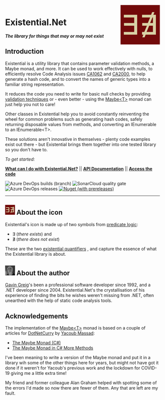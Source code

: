 ﻿<img align="right" width="128" height="128" src="images/Existential128.png">

# **Existential.Net**

***The library for things that may or may not exist***


## Introduction


Existential is a utility library that contains parameter validation methods, a Maybe monad, 
and more. It can be used to work effectively with nulls, to efficiently resolve Code Analysis 
issues [CA1062](xref:resolving_ca1062.md) and [CA2000](xref:resolving_ca2000.md), to help generate 
a hash code, and to convert the names of generic types into a familiar string representation.

It reduces the code you need to write for basic null checks by providing [validation
techniques](xref:using_validate.md) or - even better - using the 
[Maybe&lt;T&gt;](xref:using_maybe.md) monad can just help you not to care!

Other classes in Existential help you to avoid constantly reinventing the wheel for 
common problems such as generating hash codes, safely returning disposable values
from methods, and converting an IEnumerable to an IEnumerable&lt;T&gt;.

These solutions aren't innovative in themselves - plenty code examples exist out
there - but Existential brings them together into one tested library so you don't
have to. 

*To get started:*

**[What can I do with Existential.Net?](xref:intro.md)** || **[API Documentation](xref:index.md)** || **[Access the code](https://dev.azure.com/ggreig/_git/Existential)**

<img alt="Azure DevOps builds (branch)" src="https://img.shields.io/azure-devops/build/ggreig/Existential/7">
<img alt="SonarCloud quality gate" src="https://sonarcloud.io/api/project_badges/measure?project=ggreig_Existential&metric=alert_status">
<img alt="Azure DevOps releases" src="https://img.shields.io/azure-devops/release/ggreig/9c4fc971-bef3-428a-ab81-cf30a24bea74/1/1">
<a href="https://www.nuget.org/packages/Existential.Net/"><img alt="Nuget (with prereleases)" src="https://img.shields.io/nuget/vpre/Existential.Net"></a>

---


## ![Existential icon](images/Existential32.png) About the icon

Existential's icon is made up of two symbols from 
[predicate logic](https://en.wikipedia.org/wiki/First-order_logic): 
* &#8707; (*there exists*) and 
* &#8708; (*there does not exist*)

These are the two
[existential quantifiers](https://en.wikipedia.org/wiki/Existential_quantification)
, and capture the essence of what the Existential library is about.

## [![Existential icon](images/gg_greyscale32.jpg)](http://www.ggreig.com/) About the author
[Gavin Greig](http://www.ggreig.com/)'s been a professional software developer since 1992, 
and a .NET developer since 2004. Existential.Net's the crystallisation of his experience of
finding the bits he wishes weren't missing from .NET, often unearthed with the help of static
code analysis tools.

## Acknowledgements
The implementation of the [Maybe&lt;T&gt;](xref:using_maybe.md) monad is based on a
couple of articles for 
[DotNetCurry](https://www.dotnetcurry.com/)
 by [Yacoub Massad](https://www.dotnetcurry.com/author/yacoub-massad):
* [The Maybe Monad (C#)](https://www.dotnetcurry.com/patterns-practices/1510/maybe-monad-csharp)
* [The Maybe Monad in C# More Methods](https://www.dotnetcurry.com/patterns-practices/1526/maybe-monad-csharp-examples)

I've been meaning to write a version of the Maybe monad and put it in a library wih some of
the other things here for years, but might not have got it done if it weren't for Yacoub's
previous work and the lockdown for COVID-19 giving me a little extra time!

My friend and former colleague Alan Graham helped with spotting some of the errors I'd made
so now there are fewer of them. Any that are left are my fault.

